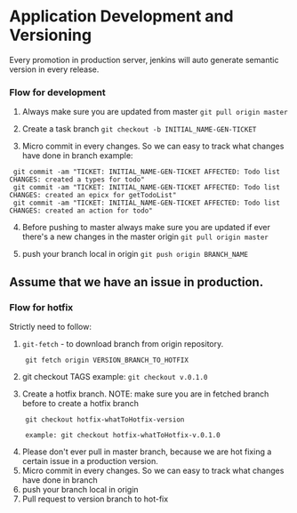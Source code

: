 # Application Development and Versioning

Every promotion in production server, jenkins will auto generate semantic version in every release.

### Flow for development

1. Always make sure you are updated from master
   `git pull origin master`

2. Create a task branch
   `git checkout -b INITIAL_NAME-GEN-TICKET`

3. Micro commit in every changes. So we can easy to track what changes have done in branch
   example:

```
 git commit -am "TICKET: INITIAL_NAME-GEN-TICKET AFFECTED: Todo list CHANGES: created a types for todo"
 git commit -am "TICKET: INITIAL_NAME-GEN-TICKET AFFECTED: Todo list CHANGES: created an epicx for getTodoList"
 git commit -am "TICKET: INITIAL_NAME-GEN-TICKET AFFECTED: Todo list CHANGES: created an action for todo"
```

4. Before pushing to master always make sure you are updated if ever there's a new changes in the master origin
   `git pull origin master`

5. push your branch local in origin
   `git push origin BRANCH_NAME`

## Assume that we have an issue in production.

### Flow for hotfix

Strictly need to follow:

1.  `git-fetch` - to download branch from origin repository.

```
    git fetch origin VERSION_BRANCH_TO_HOTFIX
```

2.  git checkout TAGS example: `git checkout v.0.1.0`

3.  Create a hotfix branch. NOTE: make sure you are in fetched branch before to create a hotfix branch

```
    git checkout hotfix-whatToHotfix-version

    example: git checkout hotfix-whatToHotfix-v.0.1.0
```

4.  Please don't ever pull in master branch, because we are hot fixing a certain issue in a production version.
5.  Micro commit in every changes. So we can easy to track what changes have done in branch
6.  push your branch local in origin
7.  Pull request to version branch to hot-fix
